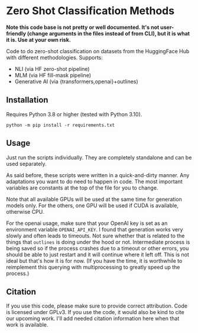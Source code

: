 # Zero Shot Classification Methods

**Note this code base is not pretty or well documented. It's not user-friendly (change arguments in the files instead of from CLI), but it is what it is. Use at your own risk.**

Code to do zero-shot classification on datasets from the HuggingFace Hub with different methodologies. Supports:

- NLI (via HF zero-shot pipeline)
- MLM (via HF fill-mask pipeline)
- Generative AI (via {transformers,openai}+outlines)

## Installation

Requires Python 3.8 or higher (tested with Python 3.10).

```shell
python -m pip install -r requirements.txt
```

## Usage

Just run the scripts individually. They are completely standalone and can be used separately.

As said before, these scripts were written in a quick-and-dirty manner. Any adaptations you want to do need to happen
in code. The most important variables are constants at the top of the file for you to change.

Note that all available GPUs will be used at the same time for generation models only. For the others, one GPU
will be used if CUDA is available, otherwise CPU.

For the openai usage, make sure that your OpenAI key is set as an environment variable `OPENAI_API_KEY`. I found that 
generation works very slowly and often leads to timeouts. Not sure whether that is related to the things that `outlines`
is doing under the hood or not. Intermediate process is being saved so if the process crashes due to a timeout or 
other errors, you should be able to just restart and it will continue where it left off. This is not ideal but that's
how it is for now. (If you have the time, it is worthwhile to reimplement this querying with multiprocessing to greatly
speed up the process.)

## Citation

If you use this code, please make sure to provide correct attribution. Code is licensed under GPLv3. If you use the code,
it would also be kind to cite our upcoming work. I'll add needed citation information here when that work is available.
